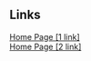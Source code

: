 ## Links

<a href="https://pet-gpt-3.web.app">Home Page [1 link]</a> \
<a href="https://pet-gpt-3.firebaseapp.com">Home Page [2 link]</a>
